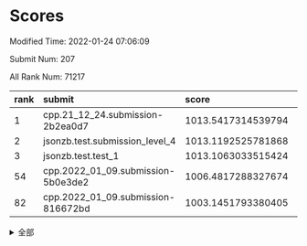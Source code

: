 # Scores

Modified Time: 2022-01-24 07:06:09

Submit Num: 207

All Rank Num: 71217

| rank |               submit               |       score        |       sigma        | pk_num |
| :--- | :--------------------------------- | :----------------- | :----------------- | :----- |
| 1    | cpp.21_12_24.submission-2b2ea0d7   | 1013.5417314539794 | 0.8204987817762827 | 1372   |
| 2    | jsonzb.test.submission_level_4     | 1013.1192525781868 | 0.8223382809697063 | 1375   |
| 3    | jsonzb.test.test_1                 | 1013.1063033515424 | 0.838451524252378  | 1379   |
| 54   | cpp.2022_01_09.submission-5b0e3de2 | 1006.4817288327674 | 0.732258965391669  | 1372   |
| 82   | cpp.2022_01_09.submission-816672bd | 1003.1451793380405 | 0.70154490197963   | 1380   |


<details>
<summary>全部</summary>

| rank |                 submit                 |       score        |       sigma        | pk_num |
| :--- | :------------------------------------- | :----------------- | :----------------- | :----- |
| 1    | cpp.21_12_24.submission-2b2ea0d7       | 1013.5417314539794 | 0.8204987817762827 | 1372   |
| 2    | jsonzb.test.submission_level_4         | 1013.1192525781868 | 0.8223382809697063 | 1375   |
| 3    | jsonzb.test.test_1                     | 1013.1063033515424 | 0.838451524252378  | 1379   |
| 4    | gobigger.level_3.submission_level_3_38 | 1012.0925248380693 | 0.8006885658095326 | 1375   |
| 5    | gobigger.level_3.submission_level_3_26 | 1011.6183128748859 | 0.7836398658937614 | 1374   |
| 6    | gobigger.level_3.submission_level_3_41 | 1011.4905195385277 | 0.7803895031483099 | 1377   |
| 7    | gobigger.level_3.submission_level_3_25 | 1011.4097326476965 | 0.7746228955746842 | 1373   |
| 8    | gobigger.level_3.submission_level_3_16 | 1010.8190511460058 | 0.7765663415832149 | 1379   |
| 9    | gobigger.level_3.submission_level_3_6  | 1010.7835199824283 | 0.7730771693964121 | 1377   |
| 10   | gobigger.level_3.submission_level_3_27 | 1010.5055120888192 | 0.7656272822547128 | 1374   |
| 11   | gobigger.level_3.submission_level_3_13 | 1010.4551969301931 | 0.7742742495266867 | 1381   |
| 12   | gobigger.level_3.submission_level_3_32 | 1010.398473741983  | 0.7583633738960346 | 1374   |
| 13   | gobigger.level_3.submission_level_3_15 | 1010.363005279423  | 0.7568414464097128 | 1373   |
| 14   | gobigger.level_3.submission_level_3_30 | 1010.3584349169691 | 0.7632340817695602 | 1374   |
| 15   | gobigger.level_3.submission_level_3_1  | 1010.3197040744302 | 0.7522648661067189 | 1375   |
| 16   | gobigger.level_3.submission_level_3_20 | 1010.2749114244376 | 0.7741216607770902 | 1368   |
| 17   | gobigger.level_3.submission_level_3_42 | 1010.2716290254962 | 0.767300113306482  | 1383   |
| 18   | gobigger.level_3.submission_level_3_31 | 1010.183374069059  | 0.7385027544479004 | 1369   |
| 19   | gobigger.level_3.submission_level_3_3  | 1010.1808918114397 | 0.756810380761346  | 1378   |
| 20   | gobigger.level_3.submission_level_3_10 | 1010.1372209572571 | 0.7523320856377119 | 1376   |
| 21   | gobigger.level_3.submission_level_3_0  | 1010.098528775925  | 0.7474333113456092 | 1377   |
| 22   | gobigger.level_3.submission_level_3_45 | 1010.0900134665775 | 0.7611034554717812 | 1374   |
| 23   | gobigger.level_3.submission_level_3_17 | 1010.0667787301279 | 0.751712595622313  | 1375   |
| 24   | gobigger.level_3.submission_level_3_40 | 1010.0079683454111 | 0.7450816584176037 | 1382   |
| 25   | gobigger.level_3.submission_level_3_7  | 1010.003807078178  | 0.7766011384562521 | 1373   |
| 26   | gobigger.level_3.submission_level_3_21 | 1009.9730469758343 | 0.7558028092432179 | 1372   |
| 27   | gobigger.level_3.submission_level_3_46 | 1009.9527033736545 | 0.7646372355321781 | 1380   |
| 28   | gobigger.level_3.submission_level_3_29 | 1009.888564063264  | 0.7480915171708649 | 1376   |
| 29   | gobigger.level_3.submission_level_3_2  | 1009.8519546926249 | 0.7488384208682051 | 1379   |
| 30   | gobigger.level_3.submission_level_3_48 | 1009.8435564751355 | 0.7538569322344967 | 1376   |
| 31   | gobigger.level_3.submission_level_3_23 | 1009.8348299803869 | 0.7551383224839575 | 1375   |
| 32   | gobigger.level_3.submission_level_3_4  | 1009.813166833714  | 0.7901196756389537 | 1374   |
| 33   | gobigger.level_3.submission_level_3_36 | 1009.7981263456189 | 0.7565168454193099 | 1380   |
| 34   | gobigger.level_3.submission_level_3_37 | 1009.6920707206409 | 0.7615333081535538 | 1379   |
| 35   | gobigger.level_3.submission_level_3_24 | 1009.6107085320322 | 0.7411800868825127 | 1379   |
| 36   | gobigger.level_3.submission_level_3_28 | 1009.5776974989643 | 0.7626158218064747 | 1378   |
| 37   | gobigger.level_3.submission_level_3_39 | 1009.5565338593062 | 0.7639904157383905 | 1380   |
| 38   | gobigger.level_3.submission_level_3_44 | 1009.5538130183967 | 0.738670809959792  | 1373   |
| 39   | gobigger.level_3.submission_level_3_49 | 1009.544522512732  | 0.7640079433018165 | 1373   |
| 40   | gobigger.level_3.submission_level_3_5  | 1009.4601372885335 | 0.7434947312032395 | 1373   |
| 41   | gobigger.level_3.submission_level_3_47 | 1009.4566577023966 | 0.7438024335472213 | 1378   |
| 42   | gobigger.level_3.submission_level_3_14 | 1009.3964937036266 | 0.7397477602856144 | 1378   |
| 43   | gobigger.level_3.submission_level_3_8  | 1009.3955172871053 | 0.7616194020737849 | 1374   |
| 44   | gobigger.level_3.submission_level_3_12 | 1009.3499204905347 | 0.759851106006679  | 1378   |
| 45   | gobigger.level_3.submission_level_3_11 | 1009.2402899793134 | 0.7438123763194441 | 1375   |
| 46   | gobigger.level_3.submission_level_3_19 | 1009.0793107398048 | 0.7521752042509501 | 1375   |
| 47   | gobigger.level_3.submission_level_3_33 | 1009.0707615266759 | 0.7602066174689716 | 1380   |
| 48   | gobigger.level_3.submission_level_3_9  | 1008.8746135145702 | 0.7386695613409573 | 1380   |
| 49   | gobigger.level_3.submission_level_3_22 | 1008.7828012522787 | 0.7809897185714582 | 1377   |
| 50   | gobigger.level_3.submission_level_3_35 | 1008.5733286827507 | 0.7614294298072384 | 1375   |
| 51   | gobigger.level_3.submission_level_3_18 | 1008.4223570933075 | 0.7332544942246457 | 1376   |
| 52   | gobigger.level_3.submission_level_3_34 | 1008.3396672226254 | 0.7435821901078752 | 1376   |
| 53   | gobigger.level_3.submission_level_3_43 | 1007.7762919366147 | 0.7414319283427935 | 1377   |
| 54   | cpp.2022_01_09.submission-5b0e3de2     | 1006.4817288327674 | 0.732258965391669  | 1372   |
| 55   | gobigger.level_1.submission_level_1_41 | 1004.6646092687488 | 0.7269468563188365 | 1377   |
| 56   | gobigger.level_1.submission_level_1_7  | 1004.5942517235709 | 0.7351090688845175 | 1375   |
| 57   | gobigger.level_1.submission_level_1_1  | 1004.3866485184419 | 0.716671720444137  | 1375   |
| 58   | gobigger.level_1.submission_level_1_28 | 1004.3119314875711 | 0.7150557237757622 | 1381   |
| 59   | gobigger.level_1.submission_level_1_16 | 1004.2402214588478 | 0.7328249782609069 | 1378   |
| 60   | gobigger.level_1.submission_level_1_35 | 1004.1853179158577 | 0.7229847575825926 | 1375   |
| 61   | gobigger.level_1.submission_level_1_5  | 1004.1551085164128 | 0.7231501937402695 | 1375   |
| 62   | gobigger.level_1.submission_level_1_11 | 1004.0159609750492 | 0.7138942900630498 | 1379   |
| 63   | gobigger.level_1.submission_level_1_34 | 1004.009350435476  | 0.7301005335489019 | 1378   |
| 64   | gobigger.level_1.submission_level_1_49 | 1003.8635327371259 | 0.7200917005060471 | 1374   |
| 65   | gobigger.level_1.submission_level_1_3  | 1003.8296093583375 | 0.7302804854438821 | 1376   |
| 66   | gobigger.level_1.submission_level_1_6  | 1003.8218569415149 | 0.7222298604998041 | 1376   |
| 67   | gobigger.level_1.submission_level_1_2  | 1003.7283193901859 | 0.7074020396720375 | 1377   |
| 68   | gobigger.level_1.submission_level_1_0  | 1003.725729898049  | 0.7125547400954823 | 1380   |
| 69   | gobigger.level_1.submission_level_1_21 | 1003.6886009657055 | 0.713176508807917  | 1376   |
| 70   | gobigger.level_1.submission_level_1_23 | 1003.5542666736229 | 0.7139301811282815 | 1373   |
| 71   | gobigger.level_1.submission_level_1_19 | 1003.5274202828325 | 0.7105488284560351 | 1373   |
| 72   | gobigger.level_1.submission_level_1_27 | 1003.4861657399921 | 0.7193313799036795 | 1376   |
| 73   | gobigger.level_1.submission_level_1_40 | 1003.4310089942171 | 0.7326414125157437 | 1372   |
| 74   | gobigger.level_1.submission_level_1_33 | 1003.4098353588394 | 0.711434433654549  | 1374   |
| 75   | gobigger.level_1.submission_level_1_46 | 1003.3478946299218 | 0.7161453928027093 | 1371   |
| 76   | gobigger.level_1.submission_level_1_24 | 1003.3413037110749 | 0.7192521471063277 | 1376   |
| 77   | gobigger.level_1.submission_level_1_39 | 1003.3285696942432 | 0.7135808498764166 | 1376   |
| 78   | gobigger.level_1.submission_level_1_37 | 1003.320994005268  | 0.7202029612602914 | 1379   |
| 79   | gobigger.level_1.submission_level_1_25 | 1003.2882415191867 | 0.7108011714268301 | 1375   |
| 80   | gobigger.level_1.submission_level_1_45 | 1003.2235400000216 | 0.7106788910482715 | 1384   |
| 81   | gobigger.level_1.submission_level_1_38 | 1003.1577648728256 | 0.7103219303852243 | 1378   |
| 82   | cpp.2022_01_09.submission-816672bd     | 1003.1451793380405 | 0.70154490197963   | 1380   |
| 83   | gobigger.level_1.submission_level_1_44 | 1003.1422797820107 | 0.7237852637366539 | 1379   |
| 84   | gobigger.level_1.submission_level_1_32 | 1003.028408716434  | 0.7130591246771573 | 1375   |
| 85   | gobigger.level_1.submission_level_1_15 | 1002.9774997261338 | 0.713283956718613  | 1373   |
| 86   | gobigger.level_1.submission_level_1_17 | 1002.9653895431188 | 0.7123303374571767 | 1373   |
| 87   | gobigger.level_1.submission_level_1_31 | 1002.9523690368719 | 0.6950939497658771 | 1370   |
| 88   | gobigger.level_1.submission_level_1_20 | 1002.9343693733372 | 0.7061835117642248 | 1382   |
| 89   | gobigger.level_1.submission_level_1_13 | 1002.8343281839444 | 0.7064209391868526 | 1377   |
| 90   | gobigger.level_1.submission_level_1_10 | 1002.806818249478  | 0.7175509023810206 | 1381   |
| 91   | gobigger.level_1.submission_level_1_26 | 1002.7674576548725 | 0.7185515715425387 | 1378   |
| 92   | gobigger.level_1.submission_level_1_42 | 1002.6608379893834 | 0.7151950587803262 | 1377   |
| 93   | gobigger.level_1.submission_level_1_9  | 1002.6166561824638 | 0.7074718931966612 | 1380   |
| 94   | gobigger.level_1.submission_level_1_18 | 1002.5760518387334 | 0.7192974087218145 | 1377   |
| 95   | gobigger.level_1.submission_level_1_30 | 1002.5274703566043 | 0.7129988191558798 | 1378   |
| 96   | gobigger.level_1.submission_level_1_22 | 1002.4961766284707 | 0.7017523093988618 | 1383   |
| 97   | gobigger.level_1.submission_level_1_48 | 1002.399418776004  | 0.7067781982998984 | 1370   |
| 98   | gobigger.level_1.submission_level_1_4  | 1002.3526613204148 | 0.7166485747926159 | 1383   |
| 99   | gobigger.level_1.submission_level_1_8  | 1002.2761860497342 | 0.698259047670331  | 1368   |
| 100  | gobigger.level_1.submission_level_1_29 | 1001.9968930473676 | 0.7121798738800401 | 1374   |
| 101  | gobigger.level_1.submission_level_1_36 | 1001.9603074363262 | 0.7094759772965141 | 1375   |
| 102  | gobigger.level_1.submission_level_1_12 | 1001.9471311670449 | 0.7127709403531733 | 1375   |
| 103  | gobigger.level_1.submission_level_1_14 | 1001.942971518468  | 0.7290419834559392 | 1374   |
| 104  | gobigger.level_1.submission_level_1_43 | 1001.7993494842698 | 0.7082334029732009 | 1379   |
| 105  | gobigger.level_1.submission_level_1_47 | 1001.7911572113593 | 0.7100280880402471 | 1376   |
| 106  | gobigger.random.submission_random_18   | 997.8542111641991  | 0.7196959245197014 | 1373   |
| 107  | gobigger.random.submission_random_41   | 997.4142774592881  | 0.7091427606100438 | 1379   |
| 108  | gobigger.random.submission_random_20   | 997.3046109410765  | 0.7259954992060329 | 1372   |
| 109  | gobigger.random.submission_random_47   | 997.0552707720788  | 0.70577823931092   | 1374   |
| 110  | gobigger.random.submission_random_13   | 996.8952992418724  | 0.7030539062520403 | 1371   |
| 111  | gobigger.random.submission_random_26   | 996.6684977893702  | 0.7049514530247696 | 1376   |
| 112  | gobigger.random.submission_random_25   | 996.6486114329633  | 0.7147900277028653 | 1378   |
| 113  | gobigger.random.submission_random_17   | 996.5802802834093  | 0.7135106721130117 | 1371   |
| 114  | gobigger.random.submission_random_5    | 996.5444008408012  | 0.704412629687457  | 1379   |
| 115  | gobigger.random.submission_random_8    | 996.4598899610975  | 0.7025539858065377 | 1374   |
| 116  | gobigger.random.submission_random_21   | 996.4097558348079  | 0.7023199841072919 | 1380   |
| 117  | gobigger.random.submission_random_14   | 996.2770266995404  | 0.7151410760570869 | 1377   |
| 118  | gobigger.random.submission_random_49   | 996.249047763961   | 0.7181022703291482 | 1377   |
| 119  | gobigger.random.submission_random_9    | 996.176524000725   | 0.714619881940931  | 1381   |
| 120  | gobigger.random.submission_random_22   | 996.152727450469   | 0.7153689357773991 | 1376   |
| 121  | gobigger.random.submission_random_28   | 996.1049376985031  | 0.7132027127733181 | 1376   |
| 122  | gobigger.random.submission_random_16   | 996.0875942236514  | 0.7102388370141841 | 1380   |
| 123  | gobigger.random.submission_random_48   | 996.0645441736478  | 0.7212435701882947 | 1378   |
| 124  | gobigger.random.submission_random_1    | 996.0317169103649  | 0.7110399739499551 | 1376   |
| 125  | gobigger.random.submission_random_27   | 995.9975615962561  | 0.7092124137097918 | 1374   |
| 126  | gobigger.random.submission_random_0    | 995.9598699629692  | 0.7078471653499725 | 1374   |
| 127  | gobigger.random.submission_random_31   | 995.9435244633971  | 0.7123418057938095 | 1372   |
| 128  | gobigger.random.submission_random_43   | 995.9131130809127  | 0.7053739244557662 | 1379   |
| 129  | gobigger.random.submission_random_44   | 995.8682921364525  | 0.7015576907227645 | 1379   |
| 130  | gobigger.random.submission_random_42   | 995.8287353189523  | 0.701728295127983  | 1371   |
| 131  | gobigger.random.submission_random_39   | 995.7920208113619  | 0.7090419204551274 | 1374   |
| 132  | gobigger.random.submission_random_38   | 995.769426323048   | 0.7271488104392955 | 1375   |
| 133  | gobigger.random.submission_random_23   | 995.7388656315743  | 0.7114535125028162 | 1374   |
| 134  | gobigger.random.submission_random_24   | 995.7285561907054  | 0.7080012654935364 | 1380   |
| 135  | gobigger.random.submission_random_45   | 995.6612815984479  | 0.7204860659913697 | 1381   |
| 136  | gobigger.random.submission_random_29   | 995.5550996804247  | 0.7136456414065593 | 1379   |
| 137  | gobigger.random.submission_random_33   | 995.488808197256   | 0.7131766618848955 | 1376   |
| 138  | gobigger.random.submission_random_32   | 995.4322438248105  | 0.7125023422833933 | 1374   |
| 139  | gobigger.random.submission_random_2    | 995.4001881839013  | 0.7134741387928779 | 1379   |
| 140  | gobigger.random.submission_random_15   | 995.3943787061318  | 0.715982284703708  | 1376   |
| 141  | gobigger.random.submission_random_6    | 995.3873462595343  | 0.7155896350480443 | 1369   |
| 142  | gobigger.random.submission_random_7    | 995.3515235415647  | 0.7206322597057423 | 1376   |
| 143  | gobigger.random.submission_random_4    | 995.3297613480491  | 0.706228522583278  | 1375   |
| 144  | gobigger.random.submission_random_10   | 995.3063264095213  | 0.7070458416149826 | 1376   |
| 145  | gobigger.random.submission_random_3    | 995.3041065210169  | 0.708480749390582  | 1379   |
| 146  | gobigger.random.submission_random_36   | 995.212530216721   | 0.730388455253992  | 1376   |
| 147  | gobigger.random.submission_random_37   | 995.1956010469131  | 0.7047868552373696 | 1379   |
| 148  | gobigger.random.submission_random_30   | 995.1751506624057  | 0.7063334781405999 | 1373   |
| 149  | gobigger.random.submission_random_34   | 994.8566229654126  | 0.7114546764717827 | 1378   |
| 150  | gobigger.random.submission_random_40   | 994.7989475583523  | 0.7243815336759896 | 1381   |
| 151  | gobigger.random.submission_random_46   | 994.5940150669334  | 0.7171859003424877 | 1379   |
| 152  | gobigger.random.submission_random_11   | 994.5391553179909  | 0.7150323701677905 | 1371   |
| 153  | gobigger.random.submission_random_12   | 994.4379898891889  | 0.7080005173477646 | 1375   |
| 154  | gobigger.level_2.submission_level_2_48 | 994.0391226460995  | 0.7274884959276963 | 1378   |
| 155  | gobigger.random.submission_random_19   | 993.9976226054764  | 0.7232711126229421 | 1375   |
| 156  | gobigger.level_2.submission_level_2_25 | 993.9048637327661  | 0.7345146982781562 | 1379   |
| 157  | gobigger.level_2.submission_level_2_4  | 993.6885306798737  | 0.7303111480414431 | 1376   |
| 158  | gobigger.level_2.submission_level_2_45 | 993.4770721392504  | 0.7471244564340696 | 1378   |
| 159  | gobigger.random.submission_random_35   | 993.3996995288554  | 0.7258900458534412 | 1380   |
| 160  | gobigger.level_2.submission_level_2_7  | 993.2690485835653  | 0.74268013842052   | 1376   |
| 161  | gobigger.level_2.submission_level_2_12 | 993.2474373009782  | 0.7277162013683697 | 1377   |
| 162  | gobigger.level_2.submission_level_2_17 | 993.2107442914031  | 0.7375010763303245 | 1375   |
| 163  | gobigger.level_2.submission_level_2_9  | 993.2070417514662  | 0.7469458875029692 | 1370   |
| 164  | gobigger.level_2.submission_level_2_19 | 993.131274293921   | 0.7522407067038839 | 1376   |
| 165  | gobigger.level_2.submission_level_2_49 | 993.0002821924419  | 0.7432448747220479 | 1378   |
| 166  | gobigger.level_2.submission_level_2_47 | 992.9754405247439  | 0.7403774645138098 | 1374   |
| 167  | gobigger.level_2.submission_level_2_38 | 992.8956103852473  | 0.7438147225102214 | 1383   |
| 168  | gobigger.level_2.submission_level_2_2  | 992.852503834355   | 0.748806939192389  | 1374   |
| 169  | gobigger.level_2.submission_level_2_0  | 992.7422019747659  | 0.7492761648779686 | 1373   |
| 170  | gobigger.level_2.submission_level_2_31 | 992.7375694007821  | 0.7348817343387065 | 1374   |
| 171  | gobigger.level_2.submission_level_2_10 | 992.6727296430528  | 0.7352055782798482 | 1377   |
| 172  | gobigger.level_2.submission_level_2_40 | 992.6358661375025  | 0.735719850980248  | 1378   |
| 173  | gobigger.level_2.submission_level_2_16 | 992.6329573591712  | 0.7209500088513573 | 1377   |
| 174  | gobigger.level_2.submission_level_2_23 | 992.5415904163441  | 0.750394169583423  | 1373   |
| 175  | gobigger.level_2.submission_level_2_36 | 992.4868070876934  | 0.7341437961303016 | 1374   |
| 176  | gobigger.level_2.submission_level_2_3  | 992.4865215414701  | 0.7362341206423981 | 1378   |
| 177  | gobigger.level_2.submission_level_2_1  | 992.3972472668934  | 0.7564559902058479 | 1375   |
| 178  | gobigger.level_2.submission_level_2_5  | 992.3337571341737  | 0.7490744015103867 | 1375   |
| 179  | gobigger.level_2.submission_level_2_30 | 992.262761474037   | 0.734874217258337  | 1377   |
| 180  | gobigger.level_2.submission_level_2_18 | 992.2351722250949  | 0.7346323051862921 | 1374   |
| 181  | gobigger.level_2.submission_level_2_14 | 992.20797544021    | 0.749973136685424  | 1373   |
| 182  | gobigger.level_2.submission_level_2_22 | 992.1850574167484  | 0.7469313227311276 | 1374   |
| 183  | gobigger.level_2.submission_level_2_15 | 992.1207139655226  | 0.7567625310373397 | 1378   |
| 184  | gobigger.level_2.submission_level_2_13 | 991.9548787308391  | 0.7333327968976567 | 1374   |
| 185  | gobigger.level_2.submission_level_2_44 | 991.9425319327761  | 0.74153826747956   | 1378   |
| 186  | gobigger.level_2.submission_level_2_28 | 991.8961697018862  | 0.7544778027511965 | 1376   |
| 187  | gobigger.level_2.submission_level_2_46 | 991.8835942982334  | 0.7492713633793306 | 1372   |
| 188  | gobigger.level_2.submission_level_2_41 | 991.8325923086303  | 0.723659265763303  | 1378   |
| 189  | gobigger.level_2.submission_level_2_8  | 991.8302217535983  | 0.7499806874334932 | 1374   |
| 190  | gobigger.level_2.submission_level_2_21 | 991.8089246581263  | 0.7612107374321565 | 1381   |
| 191  | gobigger.level_2.submission_level_2_32 | 991.7809298081017  | 0.7433064307657928 | 1375   |
| 192  | gobigger.level_2.submission_level_2_6  | 991.7702711002727  | 0.7508758973073878 | 1377   |
| 193  | gobigger.level_2.submission_level_2_34 | 991.7422624453837  | 0.745467800935783  | 1375   |
| 194  | gobigger.level_2.submission_level_2_42 | 991.7309540681841  | 0.7375436505594531 | 1377   |
| 195  | gobigger.level_2.submission_level_2_35 | 991.6109337182938  | 0.7564606482764743 | 1371   |
| 196  | gobigger.level_2.submission_level_2_29 | 991.6057506586624  | 0.7445444497540054 | 1379   |
| 197  | gobigger.level_2.submission_level_2_43 | 991.5548815723384  | 0.7576898755984672 | 1381   |
| 198  | gobigger.level_2.submission_level_2_24 | 991.227732322885   | 0.7638561161814555 | 1376   |
| 199  | gobigger.level_2.submission_level_2_20 | 991.1235144794011  | 0.7496533114880665 | 1379   |
| 200  | gobigger.level_2.submission_level_2_27 | 991.0289210478104  | 0.7433599960607765 | 1374   |
| 201  | gobigger.level_2.submission_level_2_26 | 990.7169255625721  | 0.7730057917679755 | 1378   |
| 202  | gobigger.level_2.submission_level_2_37 | 990.4250482191624  | 0.769371544975917  | 1380   |
| 203  | gobigger.level_2.submission_level_2_33 | 990.3513169998323  | 0.7524757162852344 | 1376   |
| 204  | gobigger.level_2.submission_level_2_39 | 990.2937877474236  | 0.7701451655397229 | 1378   |
| 205  | gobigger.level_2.submission_level_2_11 | 989.1804531166053  | 0.777740118647126  | 1376   |
| 206  | gobigger.none.submission_none_1        | 977.5663884345068  | 1.2935408130258348 | 1376   |
| 207  | gobigger.none.submission_none_0        | 974.6708228843526  | 1.5756598303725418 | 1378   |

</details>